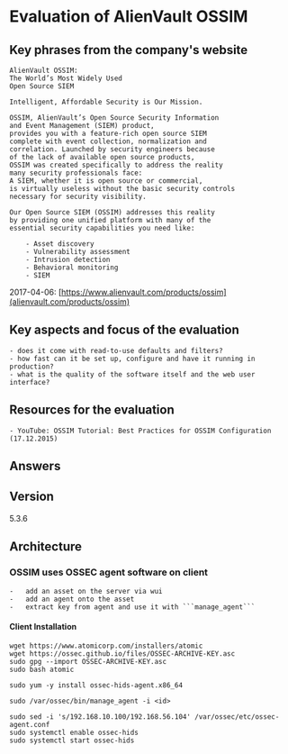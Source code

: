 # Evaluation of AlienVault OSSIM
## Key phrases from the company's website
```
AlienVault OSSIM:
The World’s Most Widely Used
Open Source SIEM
```

```
Intelligent, Affordable Security is Our Mission.
```

```
OSSIM, AlienVault’s Open Source Security Information
and Event Management (SIEM) product,
provides you with a feature-rich open source SIEM
complete with event collection, normalization and
correlation. Launched by security engineers because
of the lack of available open source products,
OSSIM was created specifically to address the reality
many security professionals face:
A SIEM, whether it is open source or commercial,
is virtually useless without the basic security controls
necessary for security visibility.

Our Open Source SIEM (OSSIM) addresses this reality
by providing one unified platform with many of the
essential security capabilities you need like:

    - Asset discovery
    - Vulnerability assessment
    - Intrusion detection
    - Behavioral monitoring
    - SIEM
```


2017-04-06: [https://www.alienvault.com/products/ossim](alienvault.com/products/ossim)

## Key aspects and focus of the evaluation
    - does it come with read-to-use defaults and filters?
    - how fast can it be set up, configure and have it running in production?
    - what is the quality of the software itself and the web user interface?

## Resources for the evaluation
    - YouTube: OSSIM Tutorial: Best Practices for OSSIM Configuration
    (17.12.2015)

## Answers

## Version
5.3.6

## Architecture
### OSSIM uses OSSEC agent software on client
    -   add an asset on the server via wui
    -   add an agent onto the asset
    -   extract key from agent and use it with ```manage_agent```
#### Client Installation

```
wget https://www.atomicorp.com/installers/atomic
wget https://ossec.github.io/files/OSSEC-ARCHIVE-KEY.asc
sudo gpg --import OSSEC-ARCHIVE-KEY.asc
sudo bash atomic

sudo yum -y install ossec-hids-agent.x86_64

sudo /var/ossec/bin/manage_agent -i <id>

sudo sed -i 's/192.168.10.100/192.168.56.104' /var/ossec/etc/ossec-agent.conf
sudo systemctl enable ossec-hids
sudo systemctl start ossec-hids
```
